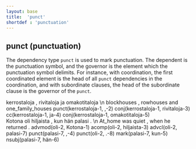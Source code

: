 ```yaml
---
layout: base
title:  'punct'
shortdef : 'punctuation'
---
```


## punct (punctuation)

The dependency type `punct` is used to mark punctuation. The dependent is the punctuation symbol, and the governor is the element which the punctuation symbol delimits. For instance, with coordination, the first coordinated element is the head of all `punct` dependencies in the coordination, and with subordinate clauses, the head of the subordinate clause is the governor of the `punct`.


<!-- fname:punct_coord.pdf -->
<div class="sd-parse">
kerrostaloja , rivitaloja ja omakotitaloja \n blockhouses , rowhouses and one_family_houses
punct(kerrostaloja-1, ,-2)
conj(kerrostaloja-1, rivitaloja-3)
cc(kerrostaloja-1, ja-4)
conj(kerrostaloja-1, omakotitaloja-5)
</div>



<!-- fname:punct_subord.pdf -->
<div class="sd-parse">
Kotona oli hiljaista , kun hän palasi . \n At_home was quiet , when he returned .
advmod(oli-2, Kotona-1)
acomp(oli-2, hiljaista-3)
advcl(oli-2, palasi-7)
punct(palasi-7, ,-4)
punct(oli-2, .-8)
mark(palasi-7, kun-5)
nsubj(palasi-7, hän-6)
</div>


<!-- TODO Attaching punctuation correctly is described more closely in Section [punctspecial](#sec-punctspecial). -->

